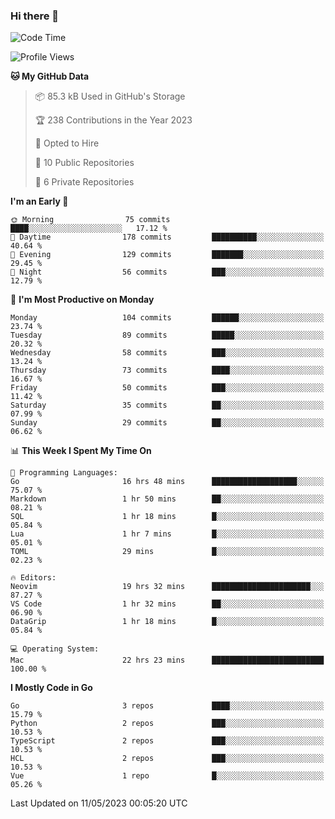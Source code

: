 ### Hi there 👋
<!--![visitors](https://visitor-badge.glitch.me/badge?page_id=d0zingcat)-->
<!--
**d0zingcat/d0zingcat** is a ✨ _special_ ✨ repository because its `README.md` (this file) appears on your GitHub profile.

Here are some ideas to get you started:

- 🔭 I’m currently working on ...
- 🌱 I’m currently learning ...
- 👯 I’m looking to collaborate on ...
- 🤔 I’m looking for help with ...
- 💬 Ask me about ...
- 📫 How to reach me: ...
- 😄 Pronouns: ...
- ⚡ Fun fact: ...
-->
<!--START_SECTION:waka-->
![Code Time](http://img.shields.io/badge/Code%20Time-2%2C593%20hrs%2042%20mins-blue)

![Profile Views](http://img.shields.io/badge/Profile%20Views-0-blue)

**🐱 My GitHub Data** 

> 📦 85.3 kB Used in GitHub's Storage 
 > 
> 🏆 238 Contributions in the Year 2023
 > 
> 💼 Opted to Hire
 > 
> 📜 10 Public Repositories 
 > 
> 🔑 6 Private Repositories 
 > 
**I'm an Early 🐤** 

```text
🌞 Morning                75 commits          ████░░░░░░░░░░░░░░░░░░░░░   17.12 % 
🌆 Daytime                178 commits         ██████████░░░░░░░░░░░░░░░   40.64 % 
🌃 Evening                129 commits         ███████░░░░░░░░░░░░░░░░░░   29.45 % 
🌙 Night                  56 commits          ███░░░░░░░░░░░░░░░░░░░░░░   12.79 % 
```
📅 **I'm Most Productive on Monday** 

```text
Monday                   104 commits         ██████░░░░░░░░░░░░░░░░░░░   23.74 % 
Tuesday                  89 commits          █████░░░░░░░░░░░░░░░░░░░░   20.32 % 
Wednesday                58 commits          ███░░░░░░░░░░░░░░░░░░░░░░   13.24 % 
Thursday                 73 commits          ████░░░░░░░░░░░░░░░░░░░░░   16.67 % 
Friday                   50 commits          ███░░░░░░░░░░░░░░░░░░░░░░   11.42 % 
Saturday                 35 commits          ██░░░░░░░░░░░░░░░░░░░░░░░   07.99 % 
Sunday                   29 commits          ██░░░░░░░░░░░░░░░░░░░░░░░   06.62 % 
```


📊 **This Week I Spent My Time On** 

```text
💬 Programming Languages: 
Go                       16 hrs 48 mins      ███████████████████░░░░░░   75.07 % 
Markdown                 1 hr 50 mins        ██░░░░░░░░░░░░░░░░░░░░░░░   08.21 % 
SQL                      1 hr 18 mins        █░░░░░░░░░░░░░░░░░░░░░░░░   05.84 % 
Lua                      1 hr 7 mins         █░░░░░░░░░░░░░░░░░░░░░░░░   05.01 % 
TOML                     29 mins             █░░░░░░░░░░░░░░░░░░░░░░░░   02.23 % 

🔥 Editors: 
Neovim                   19 hrs 32 mins      ██████████████████████░░░   87.27 % 
VS Code                  1 hr 32 mins        ██░░░░░░░░░░░░░░░░░░░░░░░   06.90 % 
DataGrip                 1 hr 18 mins        █░░░░░░░░░░░░░░░░░░░░░░░░   05.84 % 

💻 Operating System: 
Mac                      22 hrs 23 mins      █████████████████████████   100.00 % 
```

**I Mostly Code in Go** 

```text
Go                       3 repos             ████░░░░░░░░░░░░░░░░░░░░░   15.79 % 
Python                   2 repos             ███░░░░░░░░░░░░░░░░░░░░░░   10.53 % 
TypeScript               2 repos             ███░░░░░░░░░░░░░░░░░░░░░░   10.53 % 
HCL                      2 repos             ███░░░░░░░░░░░░░░░░░░░░░░   10.53 % 
Vue                      1 repo              █░░░░░░░░░░░░░░░░░░░░░░░░   05.26 % 
```




 Last Updated on 11/05/2023 00:05:20 UTC
<!--END_SECTION:waka-->

